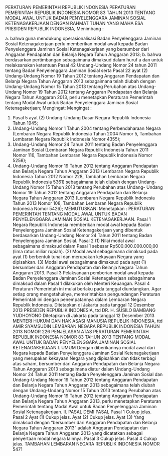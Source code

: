  PERATURAN PEMERINTAH REPUBLIK INDONESIA PERATURAN PEMERINTAH REPUBLIK INDONESIA NOMOR 83 TAHUN 2013 TENTANG MODAL AWAL UNTUK BADAN PENYELENGGARA JAMINAN SOSIAL KETENAGAKERJAAN
DENGAN RAHMAT TUHAN YANG MAHA ESA PRESIDEN REPUBLIK INDONESIA,
Menimbang :

a. bahwa guna mendukung operasionalisasi Badan Penyelenggara Jaminan Sosial Ketenagakerjaan perlu memberikan modal awal kepada Badan Penyelenggara Jaminan Sosial Ketenagakerjaan yang bersumber dari Anggaran Pendapatan dan Belanja Negara Tahun Anggaran 2013;
b. bahwa berdasarkan pertimbangan sebagaimana dimaksud dalam huruf a dan untuk melaksanakan ketentuan Pasal 42 Undang-Undang Nomor 24 tahun 2011 tentang Badan Penyelenggara Jaminan Sosial serta Pasal 22 ayat (2) Undang-Undang Nomor 19 Tahun 2012 tentang Anggaran Pendapatan dan Belanja Negara Tahun Anggaran 2013 sebagaimana telah diubah dengan Undang-Undang Nomor 15 Tahun 2013 tentang Perubahan atas Undang-Undang Nomor 19 Tahun 2012 tentang Anggaran Pendapatan dan Belanja Negara Tahun Anggaran 2013, perlu menetapkan Peraturan Pemerintah tentang Modal Awal untuk Badan Penyelenggara Jaminan Sosial Ketenagakerjaan;
Mengingat:
Mengingat :

1. Pasal 5 ayat (2) Undang-Undang Dasar Negara Republik Indonesia Tahun 1945;
2. Undang-Undang Nomor 1 Tahun 2004 tentang Perbendaharaan Negara (Lembaran Negara Republik Indonesia Tahun 2004 Nomor 5, Tambahan Lembaran Negara Republik Indonesia Nomor 4355);
3. Undang-Undang Nomor 24 Tahun 2011 tentang Badan Penyelenggara Jaminan Sosial (Lembaran Negara Republik Indonesia Tahun 2011 Nomor 116, Tambahan Lembaran Negara Republik Indonesia Nomor 5256);
4. Undang-Undang Nomor 19 Tahun 2012 tentang Anggaran Pendapatan dan Belanja Negara Tahun Anggaran 2013 (Lembaran Negara Republik Indonesia Tahun 2012 Nomor 228, Tambahan Lembaran Negara Republik Indonesia 5361) sebagaimana telah diubah dengan Undang-Undang Nomor 15 Tahun 2013 tentang Perubahan atas Undang- Undang Nomor 19 Tahun 2012 tentang Anggaran Pendapatan dan Belanja Negara Tahun Anggaran 2013 (Lembaran Negara Republik Indonesia Tahun 2013 Nomor 108, Tambahan Lembaran Negara Republik Indonesia Nomor 5426);
MEMUTUSKAN:
 Menetapkan : PERATURAN PEMERINTAH TENTANG MODAL AWAL UNTUK BADAN PENYELENGGARA JAMINAN SOSIAL KETENAGAKERJAAN.
Pasal 1
Negara Republik Indonesia memberikan modal awal kepada Badan Penyelenggara Jaminan Sosial Ketenagakerjaan yang dibentuk berdasarkan Undang-Undang Nomor 24 Tahun 2011 tentang Badan Penyelenggara Jaminan Sosial.
Pasal 2
(1) Nilai modal awal sebagaimana dimaksud dalam Pasal 1 sebesar Rp500.000.000.000,00 (lima ratus miliar rupiah).
(2) Modal awal sebagaimana dimaksud pada ayat (1) berbentuk tunai dan merupakan kekayaan Negara yang dipisahkan.
(3) Modal awal sebagaimana dimaksud pada ayat (1) bersumber dari Anggaran Pendapatan dan Belanja Negara Tahun Anggaran 2013.
Pasal 3
Pelaksanaan pemberian modal awal kepada Badan Penyelenggara Jaminan Sosial Ketenagakerjaan sebagaimana dimaksud dalam Pasal 1 dilakukan oleh Menteri Keuangan.
Pasal 4
Peraturan Pemerintah ini mulai berlaku pada tanggal diundangkan.
Agar setiap orang mengetahuinya, memerintahkan pengundangan Peraturan Pemerintah ini dengan penempatannya dalam Lembaran Negara Republik Indonesia. Ditetapkan di Jakarta pada tanggal 12 Desember 2013 PRESIDEN REPUBLIK INDONESIA, ttd DR. H. SUSILO BAMBANG YUDHOYONO Ditetapkan di Jakarta pada tanggal 12 Desember 2013 MENTERI HUKUM DAN HAK ASASI MANUSIA REPUBLIK INDONESIA, ttd AMIR SYAMSUDIN LEMBARAN NEGARA REPUBLIK INDONESIA TAHUN 2013 NOMOR 226 PENJELASAN ATAS PERATURAN PEMERINTAH REPUBLIK INDONESIA NOMOR 83 TAHUN 2013 TENTANG MODAL AWAL UNTUK BADAN PENYELENGGARA JAMINAN SOSIAL KETENAGAKERJAAN I. UMUM Dengan diberikannya modal awal dari Negara kepada Badan Penyelenggara Jaminan Sosial Ketenagakerjaan yang merupakan kekayaan Negara yang dipisahkan dan tidak terbagi atas saham, bersumber dari Anggaran Pendapatan dan Belanja Negara Tahun Anggaran 2013 sebagaimana diatur dalam Undang-Undang Nomor 24 Tahun 2011 tentang Badan Penyelenggara Jaminan Sosial dan Undang-Undang Nomor 19 Tahun 2012 tentang Anggaran Pendapatan dan Belanja Negara Tahun Anggaran 2013 sebagaimana telah diubah dengan Undang-Undang Nomor 15 Tahun 2013 tentang Perubahan atas Undang-Undang Nomor 19 Tahun 2012 tentang Anggaran Pendapatan dan Belanja Negara Tahun Anggaran 2013, perlu menetapkan Peraturan Pemerintah tentang Modal Awal untuk Badan Penyelenggara Jaminan Sosial Ketenagakerjaan. II. PASAL DEMI PASAL
Pasal 1
Cukup jelas.
Pasal 2
Ayat (1) Cukup jelas. Ayat (2) Cukup jelas. Ayat (3) Yang dimaksud dengan “bersumber dari Anggaran Pendapatan dan Belanja Negara Tahun Anggaran 2013” adalah Anggaran Pendapatan dan Belanja Negara Tahun Anggaran 2013 yang dicatatkan sebagai penyertaan modal negara lainnya.
Pasal 3
Cukup jelas.
Pasal 4
Cukup jelas. TAMBAHAN LEMBARAN NEGARA REPUBLIK INDONESIA NOMOR 5471